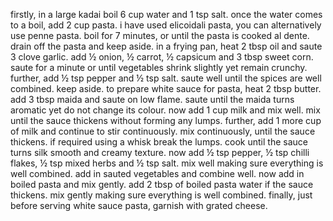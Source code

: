 firstly, in a large kadai boil 6 cup water and 1 tsp salt.
once the water comes to a boil, add 2 cup pasta. i have used elicoidali pasta, you can alternatively use penne pasta.
boil for 7 minutes, or until the pasta is cooked al dente.
drain off the pasta and keep aside.
in a frying pan, heat 2 tbsp oil and saute 3 clove garlic.
add ½ onion, ½ carrot, ½ capsicum and 3 tbsp sweet corn.
saute for a minute or until vegetables shrink slightly yet remain crunchy.
further, add ½ tsp pepper and ½ tsp salt.
saute well until the spices are well combined. keep aside.
to prepare white sauce for pasta, heat 2 tbsp butter.
add 3 tbsp maida and saute on low flame.
saute until the maida turns aromatic yet do not change its colour.
now add 1 cup milk and mix well.
mix until the sauce thickens without forming any lumps.
further, add 1 more cup of milk and continue to stir continuously.
mix continuously, until the sauce thickens. if required using a whisk break the lumps.
cook until the sauce turns silk smooth and creamy texture.
now add ½ tsp pepper, ½ tsp chilli flakes, ½ tsp mixed herbs and ½ tsp salt.
mix well making sure everything is well combined.
add in sauted vegetables and combine well.
now add in boiled pasta and mix gently.
add 2 tbsp of boiled pasta water if the sauce thickens.
mix gently making sure everything is well combined.
finally, just before serving white sauce pasta, garnish with grated cheese.

